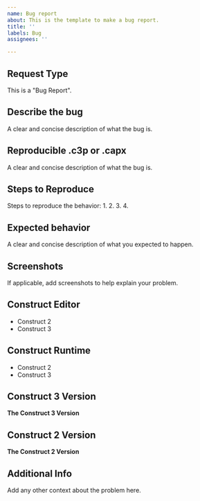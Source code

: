```yaml
---
name: Bug report
about: This is the template to make a bug report.
title: ''
labels: Bug
assignees: ''

---
```


## Request Type
This is a "Bug Report".

## Describe the bug
A clear and concise description of what the bug is.

## Reproducible .c3p or .capx
A clear and concise description of what the bug is.

## Steps to Reproduce
Steps to reproduce the behavior:
1. 
2. 
3. 
4. 

## Expected behavior
A clear and concise description of what you expected to happen.

## Screenshots
If applicable, add screenshots to help explain your problem.

## Construct Editor
 - Construct 2
 - Construct 3

## Construct Runtime
 - Construct 2
 - Construct 3

 ## Construct 3 Version 
 **The Construct 3 Version**

 ## Construct 2 Version
 **The Construct 2 Version**

## Additional Info
Add any other context about the problem here.
